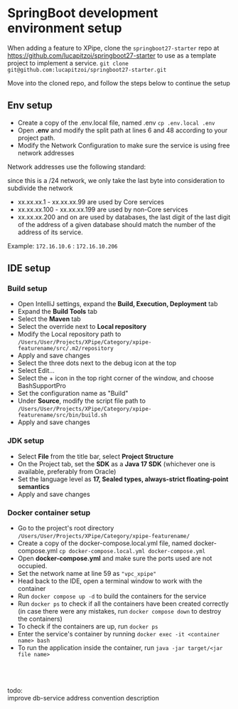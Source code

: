 # SpringBoot development environment setup


When adding a feature to XPipe, clone the `springboot27-starter`
repo at https://github.com/lucapitzoi/springboot27-starter to use
as a template project to implement a service.
`git clone git@github.com:lucapitzoi/springboot27-starter.git`

Move into the cloned repo, and follow the steps below to continue the setup

## Env setup

- Create a copy of the .env.local file, named .env `cp .env.local .env`
- Open **.env** and modify the split path at lines 6 and 48 according to your project path.
- Modify the Network Configuration to make sure the service is using free network addresses

Network addresses use the following standard:

since this is a /24 network, we only take the last byte into consideration to subdivide the network

- xx.xx.xx.1 - xx.xx.xx.99 are used by Core services
- xx.xx.xx.100 - xx.xx.xx.199 are used by non-Core services
- xx.xx.xx.200 and on are used by databases, the last digit of the last digit of the address 
of a given database should match the number of the address of its service.

Example: `172.16.10.6` : `172.16.10.206`

## IDE setup


### Build setup

- Open IntelliJ settings, expand the **Build, Execution, Deployment** tab
- Expand the **Build Tools** tab
- Select the **Maven** tab
- Select the override next to **Local repository**
- Modify the Local repository path to `/Users/User/Projects/XPipe/Category/xpipe-featurename/src/.m2/repository`
- Apply and save changes
- Select the three dots next to the debug icon at the top
- Select Edit...
- Select the + icon in the top right corner of the window, and choose BashSupportPro
- Set the configuration name as "Build"
- Under **Source**, modify the script file path to `/Users/User/Projects/XPipe/Category/xpipe-featurename/src/bin/build.sh`
- Apply and save changes


### JDK setup

- Select **File** from the title bar, select **Project Structure**
- On the Project tab, set the **SDK** as a **Java 17 SDK** (whichever one is available, preferably from Oracle)
- Set the language level as **17, Sealed types, always-strict floating-point semantics**
- Apply and save changes


### Docker container setup

- Go to the project's root directory `/Users/User/Projects/XPipe/Category/xpipe-featurename/`
- Create a copy of the docker-compose.local.yml file, named docker-compose.yml `cp docker-compose.local.yml docker-compose.yml`
- Open **docker-compose.yml** and make sure the ports used are not occupied.
- Set the network name at line 59 as `"vpc_xpipe"`
- Head back to the IDE, open a terminal window to work with the container
- Run `docker compose up -d` to build the containers for the service
- Run `docker ps` to check if all the containers have been created correctly (in case there were any mistakes,
run `docker compose down` to destroy the containers)
- To check if the containers are up, run `docker ps`
- Enter the service's container by running `docker exec -it <container name> bash`
- To run the application inside the container, run `java -jar target/<jar file name>`

\
\
\
todo:\
improve db-service address convention description